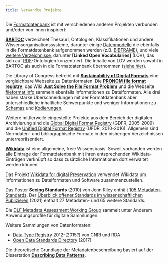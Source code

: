 ```yaml
---
title: Verwandte Projekte
---
```


Die [Formatdatenbank](../about) ist mit verschiedenen anderen Projekten
verbunden und/oder von ihnen inspiriert:

**[BARTOC](https://bartoc.org/)** verzeichnet Thesauri, Ontologien,
Klassifikationen und andere Wissensorganisationssysteme, darunter einige
[Datenmodelle](../model) die ebenfalls in die Formatdatenbank aufgenommen
werden (z.B. [BIBFRAME](../bibframe)), und viele [weitere
Verzeichnisse](http://bartoc.org/terminology-registries), darunter 
**[Linked Open Vocabularies]** (LOV), das sich auf [RDF](../rdf)-Ontologien
konzentriert. Die Inhalte von LOV werden sowohl in BARTOC als auch in die 
Formatdatenbank übernommen ([siehe hier](../rdf/voc)).

Die Library of Congress betreibt mit **[Sustainability of Digital
Formats](https://www.loc.gov/preservation/digital/formats/)** eine
vergleichbare Webseite zu Datenformaten. Die **[PRONOM file format
registry](https://www.nationalarchives.gov.uk/PRONOM/)**, das Wiki **[Just
Solve the File Format Problem](http://fileformats.archiveteam.org)** und die
Webseite [fileformat.info](http://www.fileformat.info) sammeln ebenfalls
Informationen zu Dateiformaten. Alle drei haben starke Überschneidungen mit der
Formatdatenbank aber unterschiedliche inhaltliche Schwerpunkte und weniger
Informationen zu [Schemas](../schema) und [Kodierungen](../code).

Weitere mittlerweile eingestellte Projekte aus dem Bereich der digitalen
Archivierung sind die [Global Digital Format
Registry](http://hul.harvard.edu/gdfr) (GDFR, 2005-2009) und die [Unified
Digital Format Registry](http://udfr.org/) (UFDR, 2010-2016). Allgemein sind
Normdaten- und bibliographische Formate in den bisherigen Verzeichnissen
unterrepräsentiert.

**[Wikidata](https://www.wikidata.org/)** ist eine allgemeine, freie
Wissensbasis. Soweit vorhanden werden alle Eintrage der Formatdatenbank
mit ihren entsprechenden Wikidata-Einträgen verknüpft so dass zusätzliche
Informationen dort verwaltet werden können.

Das Projekt [Wikidata for digital Preservation](http://wikidp.org) verwendet
Wikidata um Informationen zu Dateiformaten und Software zusammenzustellen.

Das Poster **Seeing Standards** (2010) von Jenn Riley enthält [105
Metadaten-Standards](related/riley2010). Der [Überblick offener Standards im wissenschaftlichen Publizieren](https://doi.org/10.14293/S2199-1006.1.SOR-.PPNKUIH.v1) (2021)
enthält 27 Metadaten- und 65 weitere Standards.

Die [DLF Metadata Assessment Working
Group](https://dlfmetadataassessment.github.io/) sammelt unter Anderem
Anwendungsprofile für digitale Sammlungen.

Weitere Sammlungen von Datenformaten:

- [Data Type Registry](https://typeregistry.org/) 2012-(2015?) von CNRI und RDA
- [Open Data Standards Directory](https://datastandards.directory/) (2017)

<!--
TOOD:

- fq
- DFDL
-->

Die theoretische Grundlage der Metadatenbeschreibung basiert auf
der Dissertation **[Describing Data Patterns](http://aboutdata.org/)**.

